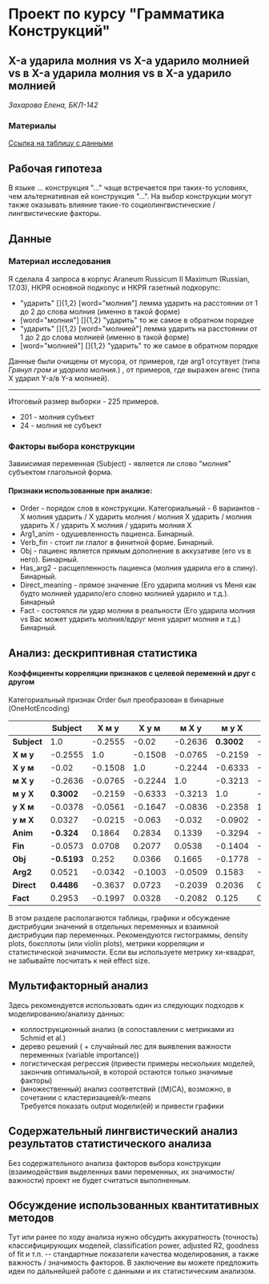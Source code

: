 # Проект по курсу "Грамматика Конструкций"
## X-а ударила молния vs X-а ударило молнией vs в X-а ударила молния vs в X-а ударило молнией
*Захарова Елена, БКЛ-142*

### Материалы
[Ссылка на таблицу с данными](https://docs.google.com/spreadsheets/d/1Mfcpu0F07SCs0XTF0nQuijxkYaAqtx_8zJ0DiUGAbRo/edit)  


## Рабочая гипотеза

В языке ... конструкция "..." чаще встречается при таких-то условиях, чем альтернативная ей конструкция "...". На выбор конструкции могут также оказывать влияние такие-то социолингвистические / лингвистические факторы.

## Данные

### Материал исследования
Я сделала 4 запроса в корпус Araneum Russicum II Maximum (Russian, 17.03), НКРЯ основной подкопус и НКРЯ газетный подкорупс:			
+ "ударить" []{1,2} [word="молния"] 		лемма ударить на расстоянии от 1 до 2 до слова молния (именно в такой форме) 
+ [word="молния"] []{1,2} "ударить" 		то же самое в обратном порядке 
+ "ударить" []{1,2} [word="молнией"] 	  лемма ударить на расстоянии от 1 до 2 до слова молнией (именно в такой форме) 
+ [word="молнией"] []{1,2} "ударить" 		то же самое в обратном порядке 

Данные были очищены от мусора, от примеров, где arg1 отсутвует (типа *Грянул гром и ударила молния.*) , от примеров, где выражен агенс (типа X ударил Y-а/в Y-а молнией).
___________________________________________________________

Итоговый размер выборки - 225 примеров.
+ 201 - молния субъект
+ 24 - молния не субъект


### Факторы выбора конструкции
Завиисимая переменная (Subject) - является ли слово "молния" субъектом глагольной форма.
#### Признаки использованные при анализе:
+ Order - порядок слов в конструкции. Категориальный - 6 вариантов - X молния ударить / X ударить молния	/ молния X ударить / молния ударить X /	ударить X молния / ударить молния X 
+ Arg1_anim	- одушевленность пациенса. Бинарный.
+ Verb_fin	- стоит ли глалог в финитной форме. Бинарный.
+ Obj	- пациенс является прямым дополнение в аккузативе (его vs в него).  Бинарный. 
+ Has_arg2 - расщепленность пациенса (молния ударила его в спину). Бинарный. 
+ Direct_meaning - прямое значение (Его ударила молния vs Меня как будто молнией ударило/его словно молнией ударило и т.д.). Бинарный	
+ Fact - состоялся ли удар молнии в реальности (Его ударила молния vs Вас может ударить молния/вдруг меня ударит молния и т.д.) Бинарный. 

## Анализ: дескриптивная статистика
#### Коэффициенты корреляции признаков с целевой переменнй и друг с другом
Категориальный признак Order был преобразован в бинарные (OneHotEncoding)

|  | Subject | X м у | X у м | м X у | м у X | у X м | у м X | Anim | Fin | Obj | Arg2 | Direct | Fact |
|---------|---------|---------|---------|---------|---------|---------|---------|---------|---------|---------|---------|---------|---------|
| **Subject** | 1.0 | -0.2555 | -0.02 | -0.2636 | **0.3002** | -0.0378 | 0.0327 | **-0.324** | -0.0573 | **-0.5193** | 0.0521 | **0.4486** | 0.2953 |
| **X м у** | -0.2555 | 1.0 | -0.1508 | -0.0765 | -0.2159 | -0.0561 | -0.0215 | 0.1864 | 0.0708 | 0.252 | -0.0342 | -0.3637 | -0.1997 |
| **X у м** | -0.02 | -0.1508 | 1.0 | -0.2244 | -0.6333 | -0.1647 | -0.063 | 0.2834 | 0.2077 | 0.0366 | -0.1003 | 0.0723 | 0.0328 |
| **м X у** | -0.2636 | -0.0765 | -0.2244 | 1.0 | -0.3213 | -0.0836 | -0.032 | 0.1339 | 0.0538 | 0.1665 | -0.0509 | -0.2039 | -0.2082 |
| **м у X** | **0.3002** | -0.2159 | -0.6333 | -0.3213 | 1.0 | -0.2358 | -0.0902 | -0.3294 | -0.1404 | -0.1778 | 0.1583 | 0.2036 | 0.125 |
| **у X м** | -0.0378 | -0.0561 | -0.1647 | -0.0836 | -0.2358 | 1.0 | -0.0235 | -0.1692 | -0.2573 | -0.1221 | -0.0373 | 0.0104 | 0.1004 |
| **у м X** | 0.0327 | -0.0215 | -0.063 | -0.032 | -0.0902 | -0.0235 | 1.0 | -0.0795 | 0.0296 | -0.0467 | -0.0143 | 0.0296 | 0.0552 |
| **Anim** | **-0.324** | 0.1864 | 0.2834 | 0.1339 | -0.3294 | -0.1692 | -0.0795 | 1.0 | 0.1987 | 0.5646 | 0.1796 | -0.3404 | -0.4242 |
| **Fin** | -0.0573 | 0.0708 | 0.2077 | 0.0538 | -0.1404 | -0.2573 | 0.0296 | 0.1987 | 1.0 | 0.1146 | -0.0589 | -0.0976 | -0.1819 |
| **Obj** | **-0.5193** | 0.252 | 0.0366 | 0.1665 | -0.1778 | -0.1221 | -0.0467 | 0.5646 | 0.1146 | 1.0 | 0.3058 | -0.3973 | -0.2796 |
| **Arg2** | 0.0521 | -0.0342 | -0.1003 | -0.0509 | 0.1583 | -0.0373 | -0.0143 | 0.1796 | -0.0589 | 0.3058 | 1.0 | -0.0589 | 0.0185 |
| **Direct** | **0.4486** | -0.3637 | 0.0723 | -0.2039 | 0.2036 | 0.0104 | 0.0296 | -0.3404 | -0.0976 | -0.3973 | -0.0589 | 1.0 | 0.5362 |
| **Fact** | 0.2953 | -0.1997 | 0.0328 | -0.2082 | 0.125 | 0.1004 | 0.0552 | -0.4242 | -0.1819 | -0.2796 | 0.0185 | 0.5362 | 1.0 |


В этом разделе располагаются таблицы, графики и обсуждение дистрибуции значений в отдельных переменных и взаимной дистрибуции пар переменных.
Рекомендуются гистограммы, density plots, боксплоты (или violin plots), метрики корреляции и статистической значимости. Если вы используете метрику хи-квадрат, не забывайте посчитать к ней effect size.

## Мультифакторный анализ
Здесь рекомендуется использовать один из следующих подходов к моделированию/анализу данных:  
* коллострукционный анализ (в сопоставлении с метриками из Schmid et al.)  
* дерево решений ( + случайный лес для выявления важности переменных (variable importance))  
* логистическая регрессия (привести примеры нескольких моделей, закончив оптимальной, в которой остаются только значимые факторы)  
* (множественный) анализ соответствий ((M)CA), возможно, в сочетании с кластеризацией/k-means  
Требуется показать output модели(ей) и привести графики

## Содержательный лингвистический анализ результатов статистического анализа
Без содержательного анализа факторов выбора конструкции (взаимодействия выделенных вами переменных, их значимости/важности) проект не будет считаться выполненным.   

## Обсуждение использованных квантитативных методов
Тут или ранее по ходу анализа нужно обсудить аккуратность (точность) классифицирующих моделей, classification power, adjusted R2, goodness of fit и т.п. -- стандартные показатели качества моделирования, а также важность / значимость факторов. 
В заключение вы можете предложить идеи по дальнейшей работе с данными и их статистическим анализом. 
